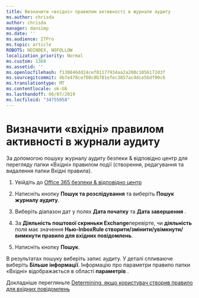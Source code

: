 ```yaml
---
title: Визначити «вхідні» правилом активності в журнали аудиту
ms.author: chrisda
author: chrisda
manager: dansimp
ms.date: ''
ms.audience: ITPro
ms.topic: article
ROBOTS: NOINDEX, NOFOLLOW
localization_priority: Normal
ms.custom: 1368
ms.assetid: ''
ms.openlocfilehash: f130846dd24cef81177934aa2a200c1056172d3f
ms.sourcegitcommit: 4b7e478ce700c0b781efec3857ac4dce5bdf00c6
ms.translationtype: MT
ms.contentlocale: uk-UA
ms.lasthandoff: 06/07/2019
ms.locfileid: "34755058"
---
```

# <a name="identify-inbox-rule-activity-in-audit-logs"></a>Визначити «вхідні» правилом активності в журнали аудиту

За допомогою пошуку журналу аудиту безпеки & відповідно центр для перегляду папки «Вхідні» правилом події (створення, редагування та видалення папки Вхідні правила).

1. Увійдіть до [Office 365 безпеки & відповідно центр](https://protection.office.com/)

2. Натисніть кнопку **Пошук та розслідування** та виберіть **Пошук журналу аудиту**.

3. Виберіть діапазон дат у полях **Дата початку** та **Дата завершення** .

4. За **Діяльність поштової скриньки Exchange**перевірте, чи **діяльність** поля має значення **Нью-InboxRule створити/змінити/увімкнути/вимкнути правило для вхідних повідомлень**.

5. Натисніть кнопку **Пошук**.

В результатах пошуку виберіть запис аудиту. У деталі спливаюче виберіть **Більше інформації**. Інформацію про параметри правило папки «Вхідні» відображається в області **параметрів** .

Докладніше перегляньте [Determining, якщо користувач створив правило для вхідних повідомлень](https://docs.microsoft.com//office365/securitycompliance/auditing-troubleshooting-scenarios#determining-if-a-user-created-an-inbox-rule)
